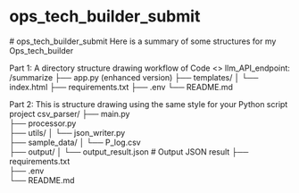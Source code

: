﻿# ops_tech_builder_submit
 ﻿# ops_tech_builder_submit
Here is a summary of some structures for my Ops_tech_builder

Part 1: A directory structure drawing workflow of Code <>
llm_API_endpoint: /summarize
├── app.py (enhanced version)
├── templates/
│   └── index.html
├── requirements.txt
├── .env
└── README.md

Part 2: This is structure drawing using the same style for your Python script project
csv_parser/
├── main.py               
├── processor.py           
├── utils/
│   └── json_writer.py     
├── sample_data/
│   └── P_log.csv          
├── output/
│   └── output_result.json           # Output JSON result
├── requirements.txt       
├── .env                   
└── README.md    
